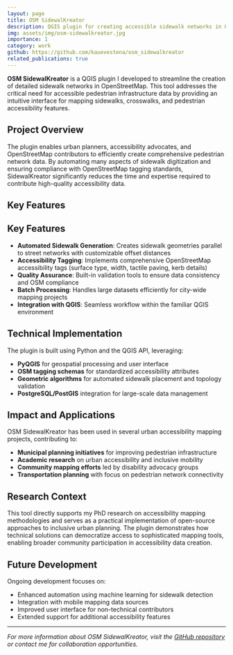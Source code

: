 ```yaml
---
layout: page
title: OSM SidewalKreator
description: QGIS plugin for creating accessible sidewalk networks in OpenStreetMap
img: assets/img/osm-sidewalkreator.jpg
importance: 1
category: work
github: https://github.com/kauevestena/osm_sidewalkreator
related_publications: true
---
```


**OSM SidewalKreator** is a QGIS plugin I developed to streamline the creation of detailed sidewalk networks in OpenStreetMap. This tool addresses the critical need for accessible pedestrian infrastructure data by providing an intuitive interface for mapping sidewalks, crosswalks, and pedestrian accessibility features.

## Project Overview

The plugin enables urban planners, accessibility advocates, and OpenStreetMap contributors to efficiently create comprehensive pedestrian network data. By automating many aspects of sidewalk digitization and ensuring compliance with OpenStreetMap tagging standards, SidewalKreator significantly reduces the time and expertise required to contribute high-quality accessibility data.

## Key Features

## Key Features

- **Automated Sidewalk Generation**: Creates sidewalk geometries parallel to street networks with customizable offset distances
- **Accessibility Tagging**: Implements comprehensive OpenStreetMap accessibility tags (surface type, width, tactile paving, kerb details)
- **Quality Assurance**: Built-in validation tools to ensure data consistency and OSM compliance
- **Batch Processing**: Handles large datasets efficiently for city-wide mapping projects
- **Integration with QGIS**: Seamless workflow within the familiar QGIS environment

## Technical Implementation

The plugin is built using Python and the QGIS API, leveraging:
- **PyQGIS** for geospatial processing and user interface
- **OSM tagging schemas** for standardized accessibility attributes
- **Geometric algorithms** for automated sidewalk placement and topology validation
- **PostgreSQL/PostGIS** integration for large-scale data management

## Impact and Applications

OSM SidewalKreator has been used in several urban accessibility mapping projects, contributing to:
- **Municipal planning initiatives** for improving pedestrian infrastructure
- **Academic research** on urban accessibility and inclusive mobility
- **Community mapping efforts** led by disability advocacy groups
- **Transportation planning** with focus on pedestrian network connectivity

## Research Context

This tool directly supports my PhD research on accessibility mapping methodologies and serves as a practical implementation of open-source approaches to inclusive urban planning. The plugin demonstrates how technical solutions can democratize access to sophisticated mapping tools, enabling broader community participation in accessibility data creation.

## Future Development

Ongoing development focuses on:
- Enhanced automation using machine learning for sidewalk detection
- Integration with mobile mapping data sources
- Improved user interface for non-technical contributors
- Extended support for additional accessibility features

---

*For more information about OSM SidewalKreator, visit the [GitHub repository](https://github.com/kauevestena/osm_sidewalkreator) or contact me for collaboration opportunities.*
